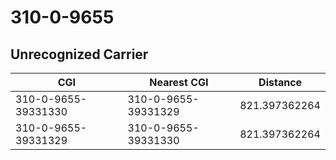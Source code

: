 # 310-0-9655
## Unrecognized Carrier


| CGI | Nearest CGI | Distance |
|-----|-------------|----------|
| 310-0-9655-39331330 | 310-0-9655-39331329 | 821.397362264 |
| 310-0-9655-39331329 | 310-0-9655-39331330 | 821.397362264 |

